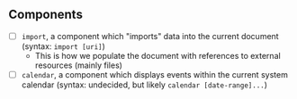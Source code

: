 ## Components

- [ ] `import`, a component which "imports" data into the current document (syntax: ````import [uri]````)
  * This is how we populate the document with references to external resources (mainly files)
- [ ] `calendar`, a component which displays events within the current system calendar (syntax: undecided, but likely ````calendar [date-range]...````)